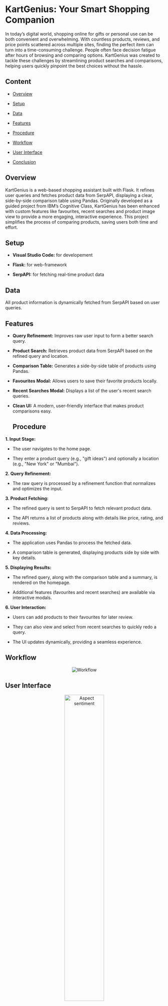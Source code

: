 # KartGenius: Your Smart Shopping Companion

In today’s digital world, shopping online for gifts or personal use can be both convenient and overwhelming. With countless products, reviews, and price points scattered across multiple sites, finding the perfect item can turn into a time-consuming challenge. People often face decision fatigue after hours of browsing and comparing options. KartGenius was created to tackle these challenges by streamlining product searches and comparisons, helping users quickly pinpoint the best choices without the hassle.

## Content

- [Overview](#overview)

- [Setup](#setup)

- [Data](#data)

- [Features](#features)

- [Procedure](#procedure)

- [Workflow](#workflow)

- [User Interface](#user-interface)

- [Conclusion](#conclusion)

## Overview

KartGenius is a web-based shopping assistant built with Flask. It refines user queries and fetches product data from SerpAPI, displaying a clear, side-by-side comparison table using Pandas. Originally developed as a guided project from IBM’s Cognitive Class, KartGenius has been enhanced with custom features like favourites, recent searches and product image view to provide a more engaging, interactive experience. This project simplifies the process of comparing products, saving users both time and effort.

## Setup

- **Visual Studio Code:** for developement

- **Flask:** for web-framework

- **SerpAPI:** for fetching real-time product data

## Data

All product information is dynamically fetched from SerpAPI based on user queries.

## Features

- **Query Refinement:** Improves raw user input to form a better search query.

- **Product Search:** Retrieves product data from SerpAPI based on the refined query and location.

- **Comparison Table:** Generates a side-by-side table of products using Pandas.

- **Favourites Modal:** Allows users to save their favorite products locally.

- **Recent Searches Modal:** Displays a list of the user's recent search queries.

- **Clean UI:** A modern, user-friendly interface that makes product comparisons easy.

  ## Procedure

**1. Input Stage:**

- The user navigates to the home page.

- They enter a product query (e.g., "gift ideas") and optionally a location (e.g., "New York" or "Mumbai").

**2. Query Refinement:**

- The raw query is processed by a refinement function that normalizes and optimizes the input.

**3. Product Fetching:**

- The refined query is sent to SerpAPI to fetch relevant product data.

- The API returns a list of products along with details like price, rating, and reviews.

**4. Data Processing:**

- The application uses Pandas to process the fetched data.

- A comparison table is generated, displaying products side by side with key details.

**5. Displaying Results:**

- The refined query, along with the comparison table and a summary, is rendered on the homepage.

- Additional features (favourites and recent searches) are available via interactive modals.

**6. User Interaction:**

- Users can add products to their favourites for later review.

- They can also view and select from recent searches to quickly redo a query.

- The UI updates dynamically, providing a seamless experience.

## Workflow

<div align = "center">
  <img src = "https://github.com/user-attachments/assets/d5501bc9-a632-4c6e-9c0f-44535103bce0" alt = "Workflow" >
</div>

## User Interface

<div align = "center">
  <img src = "https://github.com/user-attachments/assets/0da58181-49f9-440a-86a5-826f2e7a934b" alt = "Aspect sentiment" width = 50%>
</div>

<div align = "center">
  <img src = "https://github.com/user-attachments/assets/bfa611e2-f6e5-4d9b-9a69-c82370de5814" alt = "Aspect sentiment" width = 50%>
</div>

<div align = "center">
  <img src = "https://github.com/user-attachments/assets/17753f9f-50ec-4935-b40c-a733e0610df7" alt = "Aspect sentiment" width = 50%>
</div>

## Conclusion

KartGenius streamlines the online shopping experience by refining search queries and providing a clear product comparison table. Originally built as part of IBM’s Cognitive Class, it now includes custom features like favourites and recent searches, making it a versatile tool for anyone looking to shop smarter. This project not only simplifies product discovery but also demonstrates how AI-inspired enhancements can elevate everyday tasks.
